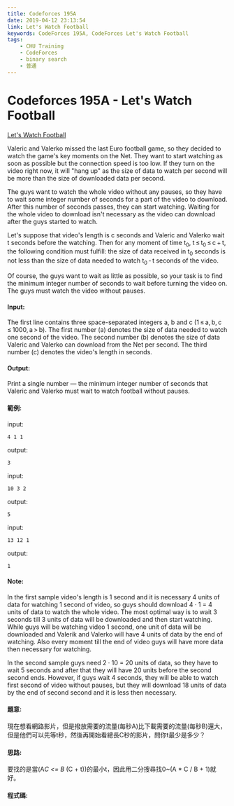 ```yaml
---
title: Codeforces 195A
date: 2019-04-12 23:13:54
link: Let's Watch Football
keywords: CodeForces 195A, CodeForces Let's Watch Football
tags:
    - CHU Training
    - CodeForces
    - binary search 
    - 普通
---
```

# Codeforces 195A - Let's Watch Football
[Let's Watch Football](https://codeforces.com/problemset/problem/195/A)

Valeric and Valerko missed the last Euro football game, so they decided to watch the game's key moments on the Net. They want to start watching as soon as possible but the connection speed is too low. If they turn on the video right now, it will "hang up" as the size of data to watch per second will be more than the size of downloaded data per second.
<!-- more -->
The guys want to watch the whole video without any pauses, so they have to wait some integer number of seconds for a part of the video to download. After this number of seconds passes, they can start watching. Waiting for the whole video to download isn't necessary as the video can download after the guys started to watch.

Let's suppose that video's length is c seconds and Valeric and Valerko wait t seconds before the watching. Then for any moment of time t<sub>0</sub>, t ≤ t<sub>0</sub> ≤ c + t, the following condition must fulfill: the size of data received in t<sub>0</sub> seconds is not less than the size of data needed to watch t<sub>0</sub> - t seconds of the video.

Of course, the guys want to wait as little as possible, so your task is to find the minimum integer number of seconds to wait before turning the video on. The guys must watch the video without pauses.

#### Input:
The first line contains three space-separated integers a, b and c (1 ≤ a, b, c ≤ 1000, a > b). The first number (a) denotes the size of data needed to watch one second of the video. The second number (b) denotes the size of data Valeric and Valerko can download from the Net per second. The third number (c) denotes the video's length in seconds.

#### Output:
Print a single number — the minimum integer number of seconds that Valeric and Valerko must wait to watch football without pauses.

#### 範例:
input:
```
4 1 1
```
output:
```
3
```
input:
```
10 3 2
```
output:
```
5
```
input:
```
13 12 1
```
output:
```
1
```
#### Note:
In the first sample video's length is 1 second and it is necessary 4 units of data for watching 1 second of video, so guys should download 4 · 1 = 4 units of data to watch the whole video. The most optimal way is to wait 3 seconds till 3 units of data will be downloaded and then start watching. While guys will be watching video 1 second, one unit of data will be downloaded and Valerik and Valerko will have 4 units of data by the end of watching. Also every moment till the end of video guys will have more data then necessary for watching.

In the second sample guys need 2 · 10 = 20 units of data, so they have to wait 5 seconds and after that they will have 20 units before the second second ends. However, if guys wait 4 seconds, they will be able to watch first second of video without pauses, but they will download 18 units of data by the end of second second and it is less then necessary.

#### 題意:
現在想看網路影片，但是撥放需要的流量(每秒A)比下載需要的流量(每秒B)還大，但是他們可以先等t秒，然後再開始看總長C秒的影片，問你t最少是多少？

#### 思路:
要找的是當(A*C <= B* (C + t))的最小t，因此用二分搜尋找0~(A * C / B + 1)就好。

#### 程式碼:
<script src="https://gist.github.com/Daviswww/0d3a4bd6acd4ec4bf08cf6f7bb206f7c.js"></script>


